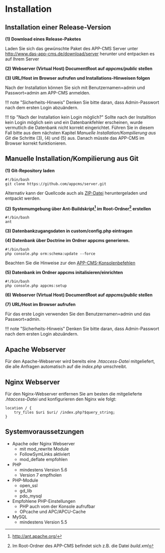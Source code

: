# Installation

## Installation einer Release-Version

**(1) Download eines Release-Paketes**

Laden Sie sich das gewünschte Paket des APP-CMS Server unter <http://www.das-app-cms.de/download/server> herunter und entpacken es auf Ihrem Server

**(2) Webserver (Virtual Host) DocumentRoot auf _appcms/public_ stellen**

**(3) URL/Host im Browser aufrufen und Installations-Hinweisen folgen**

Nach der Installation können Sie sich mit Benutzernamen=admin und Passwort=admin am APP-CMS anmelden.

!!! note "Sicherheits-Hinweis"
    Denken Sie bitte daran, dass Admin-Passwort nach dem ersten Login abzuändern.
    
!!! tip "Nach der Installation kein Login möglich?"
    Sollte nach der Installtion kein Login möglich sein und ein Datenbankfehler erscheinen, wurde vermutlich die Datenbank nicht korrekt eingerichtet.
    Führen Sie in diesem Fall bitte aus dem nächsten Kapitel _Manuelle Installation/Kompilierung aus Git_ die Schritte (3), (4) und (5) aus. Danach müsste das
    APP-CMS im Browser korrekt funktionieren.

   

## Manuelle Installation/Kompilierung aus Git

**(1) Git-Repository laden**

```
#!/bin/bash
git clone https://github.com/appcms/server.git
```

Alternativ kann der Quellcode auch als [ZIP-Datei](https://github.com/appcms/server/archive/master.zip) heruntergeladen und entpackt werden.

**(2) Systemumgebung über Ant-Buildskript[^1] im Root-Ordner[^2] erstellen**

```
#!/bin/bash
ant
```

**(3) Datenbankzugangsdaten in custom/config.php eintragen**

**(4) Datenbank über Doctrine im Ordner appcms generieren.**

```
#!/bin/bash
php console.php orm:schema:update --force
```

Beachten Sie die Hinweise zur den [APP-CMS-Konsolenbefehlen](konsole.md)

**(5) Datenbank im Ordner appcms initalisieren/einrichten**

```
#!/bin/bash
php console.php appcms:setup
```

**(6) Webserver (Virtual Host) DocumentRoot auf _appcms/public_ stellen**

**(7) URL/Host im Browser aufrufen**

Für das erste Login verwenden Sie den Benutzernamen=admin und das Passwort=admin.

!!! note "Sicherheits-Hinweis"
    Denken Sie bitte daran, dass Admin-Passwort nach dem ersten Login abzuändern.
    
## Apache Webserver

Für den Apache-Webserver wird bereits eine _.htaccess-Datei_ mitgeliefert, die alle Anfragen automatisch auf die _index.php_ umschreibt.

## Nginx Webserver

Für den Nginx-Webserver entfernen Sie am besten die mitgelieferte _.htaccess-Datei_ und konfigurieren den Nginx wie folgt:

    location / { 
        try_files $uri $uri/ /index.php?$query_string; 
    }

## Systemvoraussetzungen

- Apache oder Nginx Webserver
    - mit mod_rewrite Module
    - FollowSymLinks aktiviert
    - mod_deflate empfohlen
- PHP 
    - mindestens Version 5.6
    - Version 7 empfholen
- PHP-Module
    - open_ssl
    - gd_lib
    - pdo_mysql
- Empfohlene PHP-Einstellungen
    - PHP auch vom der Konsole aufrufbar
    - OPcache und APC/APCU-Cache
- MySQL 
    - mindestens Version 5.5

[^1]: <http://ant.apache.org/>
[^2]: Im Root-Ordner des APP-CMS befindet sich z.B. die Datei _build.xml_